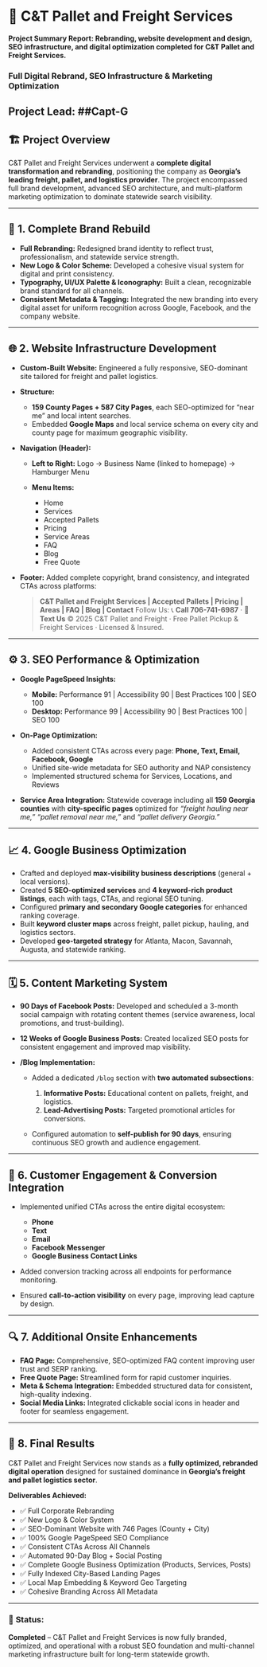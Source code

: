 # 🚛 **C&T Pallet and Freight Services**
**Project Summary Report: Rebranding, website development and design, SEO infrastructure, and digital optimization completed for C&T Pallet and Freight Services.**

### Full Digital Rebrand, SEO Infrastructure & Marketing Optimization

**Project Lead:** ##Capt-G
---

## 🏗️ **Project Overview**

C&T Pallet and Freight Services underwent a **complete digital transformation and rebranding**, positioning the company as **Georgia’s leading freight, pallet, and logistics provider**. The project encompassed full brand development, advanced SEO architecture, and multi-platform marketing optimization to dominate statewide search visibility.

---

## 🎨 **1. Complete Brand Rebuild**

* **Full Rebranding:** Redesigned brand identity to reflect trust, professionalism, and statewide service strength.
* **New Logo & Color Scheme:** Developed a cohesive visual system for digital and print consistency.
* **Typography, UI/UX Palette & Iconography:** Built a clean, recognizable brand standard for all channels.
* **Consistent Metadata & Tagging:** Integrated the new branding into every digital asset for uniform recognition across Google, Facebook, and the company website.

---

## 🌐 **2. Website Infrastructure Development**

* **Custom-Built Website:** Engineered a fully responsive, SEO-dominant site tailored for freight and pallet logistics.
* **Structure:**

  * **159 County Pages + 587 City Pages**, each SEO-optimized for “near me” and local intent searches.
  * Embedded **Google Maps** and local service schema on every city and county page for maximum geographic visibility.
* **Navigation (Header):**

  * **Left to Right:** Logo → Business Name (linked to homepage) → Hamburger Menu
  * **Menu Items:**

    * Home
    * Services
    * Accepted Pallets
    * Pricing
    * Service Areas
    * FAQ
    * Blog
    * Free Quote
* **Footer:**
  Added complete copyright, brand consistency, and integrated CTAs across platforms:

  > **C&T Pallet and Freight Services | Accepted Pallets | Pricing | Areas | FAQ | Blog | Contact**
  > Follow Us: 📞 **Call 706-741-6987** · 💬 **Text Us**
  > © 2025 C&T Pallet and Freight · Free Pallet Pickup & Freight Services · Licensed & Insured.

---

## ⚙️ **3. SEO Performance & Optimization**

* **Google PageSpeed Insights:**

  * **Mobile:** Performance 91 | Accessibility 90 | Best Practices 100 | SEO 100
  * **Desktop:** Performance 99 | Accessibility 90 | Best Practices 100 | SEO 100
* **On-Page Optimization:**

  * Added consistent CTAs across every page: **Phone, Text, Email, Facebook, Google**
  * Unified site-wide metadata for SEO authority and NAP consistency
  * Implemented structured schema for Services, Locations, and Reviews
* **Service Area Integration:** Statewide coverage including all **159 Georgia counties** with **city-specific pages** optimized for *“freight hauling near me,” “pallet removal near me,”* and *“pallet delivery Georgia.”*

---

## 📈 **4. Google Business Optimization**

* Crafted and deployed **max-visibility business descriptions** (general + local versions).
* Created **5 SEO-optimized services** and **4 keyword-rich product listings**, each with tags, CTAs, and regional SEO tuning.
* Configured **primary and secondary Google categories** for enhanced ranking coverage.
* Built **keyword cluster maps** across freight, pallet pickup, hauling, and logistics sectors.
* Developed **geo-targeted strategy** for Atlanta, Macon, Savannah, Augusta, and statewide ranking.

---

## 🗓️ **5. Content Marketing System**

* **90 Days of Facebook Posts:**
  Developed and scheduled a 3-month social campaign with rotating content themes (service awareness, local promotions, and trust-building).
* **12 Weeks of Google Business Posts:**
  Created localized SEO posts for consistent engagement and improved map visibility.
* **/Blog Implementation:**

  * Added a dedicated `/blog` section with **two automated subsections**:

    1. **Informative Posts:** Educational content on pallets, freight, and logistics.
    2. **Lead-Advertising Posts:** Targeted promotional articles for conversions.
  * Configured automation to **self-publish for 90 days**, ensuring continuous SEO growth and audience engagement.

---

## 💬 **6. Customer Engagement & Conversion Integration**

* Implemented unified CTAs across the entire digital ecosystem:

  * **Phone**
  * **Text**
  * **Email**
  * **Facebook Messenger**
  * **Google Business Contact Links**
* Added conversion tracking across all endpoints for performance monitoring.
* Ensured **call-to-action visibility** on every page, improving lead capture by design.

---

## 🔍 **7. Additional Onsite Enhancements**

* **FAQ Page:** Comprehensive, SEO-optimized FAQ content improving user trust and SERP ranking.
* **Free Quote Page:** Streamlined form for rapid customer inquiries.
* **Meta & Schema Integration:** Embedded structured data for consistent, high-quality indexing.
* **Social Media Links:** Integrated clickable social icons in header and footer for seamless engagement.

---

## 🧭 **8. Final Results**

C&T Pallet and Freight Services now stands as a **fully optimized, rebranded digital operation** designed for sustained dominance in **Georgia’s freight and pallet logistics sector**.

**Deliverables Achieved:**

* ✅ Full Corporate Rebranding
* ✅ New Logo & Color System
* ✅ SEO-Dominant Website with 746 Pages (County + City)
* ✅ 100% Google PageSpeed SEO Compliance
* ✅ Consistent CTAs Across All Channels
* ✅ Automated 90-Day Blog + Social Posting
* ✅ Complete Google Business Optimization (Products, Services, Posts)
* ✅ Fully Indexed City-Based Landing Pages
* ✅ Local Map Embedding & Keyword Geo Targeting
* ✅ Cohesive Branding Across All Metadata

---

### 🚀 **Status:**

**Completed** – C&T Pallet and Freight Services is now fully branded, optimized, and operational with a robust SEO foundation and multi-channel marketing infrastructure built for long-term statewide growth.
